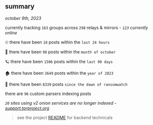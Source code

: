 
## summary
_october 9th, 2023_

currently tracking `163` groups across `298` relays & mirrors - _`123` currently online_

⏲ there have been `18` posts within the `last 24 hours`

🦈 there have been `98` posts within the `month of october`

🪐 there have been `1506` posts within the `last 90 days`

🏚 there have been `3649` posts within the `year of 2023`

🦕 there have been `8339` posts `since the dawn of ransomwatch`

there are `96` custom parsers indexing posts

_`20` sites using v2 onion services are no longer indexed - [support.torproject.org](https://support.torproject.org/onionservices/v2-deprecation/)_

> see the project [README](https://github.com/joshhighet/ransomwatch#ransomwatch--) for backend technicals
